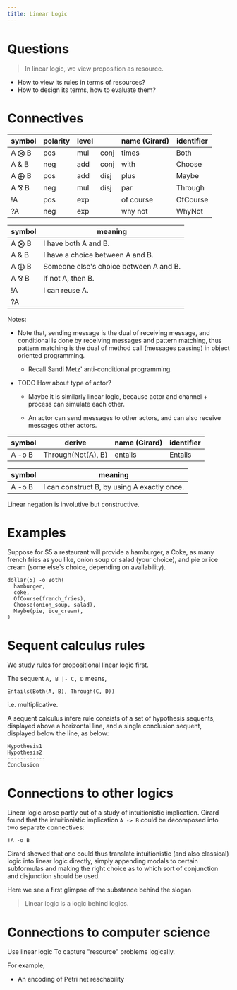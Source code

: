 ```yaml
---
title: Linear Logic
---
```


# Questions

> In linear logic, we view proposition as resource.

- How to view its rules in terms of resources?
- How to design its terms, how to evaluate them?

# Connectives

| symbol | polarity | level |      | name (Girard) | identifier |
|--------|----------|-------|------|---------------|------------|
| A ⨂ B  | pos      | mul   | conj | times         | Both       |
| A & B  | neg      | add   | conj | with          | Choose     |
| A ⨁ B  | pos      | add   | disj | plus          | Maybe      |
| A ⅋ B  | neg      | mul   | disj | par           | Through    |
| !A     | pos      | exp   |      | of course     | OfCourse   |
| ?A     | neg      | exp   |      | why not       | WhyNot     |

| symbol | meaning                                |
|--------|----------------------------------------|
| A ⨂ B  | I have both A and B.                   |
| A & B  | I have a choice between A and B.       |
| A ⨁ B  | Someone else's choice between A and B. |
| A ⅋ B  | If not A, then B.                      |
| !A     | I can reuse A.                         |
| ?A     |                                        |

Notes:

- Note that, sending message is the dual of receiving message, and
  conditional is done by receiving messages and pattern matching, thus
  pattern matching is the dual of method call (messages passing) in
  object oriented programming.

  - Recall Sandi Metz' anti-conditional programming.

- TODO How about type of actor?

  - Maybe it is similarly linear logic,
    because actor and channel + process can simulate each other.

  - An actor can send messages to other actors,
    and can also receive messages other actors.

| symbol | derive             | name (Girard) | identifier |
|--------|--------------------|---------------|------------|
| A -o B | Through(Not(A), B) | entails       | Entails    |

| symbol | meaning                                     |
|--------|---------------------------------------------|
| A -o B | I can construct B, by using A exactly once. |

Linear negation is involutive but constructive.

# Examples

Suppose for $5 a restaurant will provide a hamburger, a Coke,
as many french fries as you like, onion soup or salad (your choice),
and pie or ice cream (some else's choice, depending on availability).

```
dollar(5) -o Both(
  hamburger,
  coke,
  OfCourse(french_fries),
  Choose(onion_soup, salad),
  Maybe(pie, ice_cream),
)
```

# Sequent calculus rules

We study rules for propositional linear logic first.

The sequent `A, B |- C, D` means,

```
Entails(Both(A, B), Through(C, D))
```

i.e. multiplicative.

A sequent calculus infere rule consists of a set of hypothesis sequents,
displayed above a horizontal line,
and a single conclusion sequent,
displayed below the line, as below:

```
Hypothesis1
Hypothesis2
------------
Conclusion
```

# Connections to other logics

Linear logic arose partly out of a study of intuitionistic implication.
Girard found that the intuitionistic implication `A -> B`
could be decomposed into two separate connectives:

```
!A -o B
```

Girard showed that one could thus translate intuitionistic (and also classical) logic
into linear logic directly, simply appending modals to certain subformulas
and making the right choice as to which sort of conjunction and disjunction should be used.

Here we see a first glimpse of the substance behind the slogan

> Linear logic is a logic behind logics.

# Connections to computer science

Use linear logic To capture "resource" problems logically.

For example,

- An encoding of Petri net reachability
